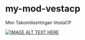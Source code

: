 # my-mod-vestacp
Men Takomillashtirgan VestaCP




[![IMAGE ALT TEXT HERE](https://i.mover.uz/i2aSzmXm_h2.jpg)](https://mover.uz/video/embed/i2aSzmXm/)

